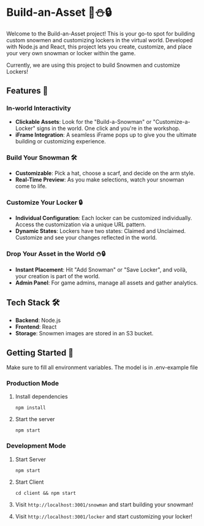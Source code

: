# Build-an-Asset 🎩⛄🔒

Welcome to the Build-an-Asset project! This is your go-to spot for building custom snowmen and customizing lockers in the virtual world. Developed with Node.js and React, this project lets you create, customize, and place your very own snowman or locker within the game.

Currently, we are using this project to build Snowmen and customize Lockers!

## Features 🌟

### In-world Interactivity

- **Clickable Assets**: Look for the "Build-a-Snowman" or "Customize-a-Locker" signs in the world. One click and you're in the workshop.
- **iFrame Integration**: A seamless iFrame pops up to give you the ultimate building or customizing experience.

### Build Your Snowman 🛠

- **Customizable**: Pick a hat, choose a scarf, and decide on the arm style.
- **Real-Time Preview**: As you make selections, watch your snowman come to life.

### Customize Your Locker 🔒

- **Individual Configuration**: Each locker can be customized individually. Access the customization via a unique URL pattern.
- **Dynamic States**: Lockers have two states: Claimed and Unclaimed. Customize and see your changes reflected in the world.

### Drop Your Asset in the World ⛄🔒

- **Instant Placement**: Hit "Add Snowman" or "Save Locker", and voilà, your creation is part of the world.
- **Admin Panel**: For game admins, manage all assets and gather analytics.

## Tech Stack 🛠️

- **Backend**: Node.js
- **Frontend**: React
- **Storage**: Snowmen images are stored in an S3 bucket.

## Getting Started 🚀

Make sure to fill all environment variables. The model is in .env-example file

### Production Mode

1. Install dependencies

   ```
   npm install
   ```

2. Start the server
   ```
   npm start
   ```

### Development Mode

1. Start Server

   ```
   npm start
   ```

2. Start Client

   ```
   cd client && npm start
   ```

3. Visit `http://localhost:3001/snowman` and start building your snowman!

4. Visit `http://localhost:3001/locker` and start customizing your locker!
